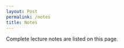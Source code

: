 ```yaml
---
layout: Post
permalink: /notes
title: Notes
---
```


Complete lecture notes are listed on this page.
